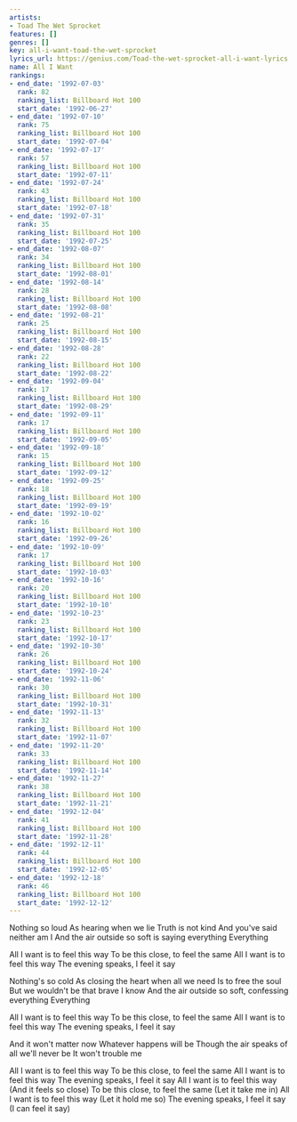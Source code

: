 ```yaml
---
artists:
- Toad The Wet Sprocket
features: []
genres: []
key: all-i-want-toad-the-wet-sprocket
lyrics_url: https://genius.com/Toad-the-wet-sprocket-all-i-want-lyrics
name: All I Want
rankings:
- end_date: '1992-07-03'
  rank: 82
  ranking_list: Billboard Hot 100
  start_date: '1992-06-27'
- end_date: '1992-07-10'
  rank: 75
  ranking_list: Billboard Hot 100
  start_date: '1992-07-04'
- end_date: '1992-07-17'
  rank: 57
  ranking_list: Billboard Hot 100
  start_date: '1992-07-11'
- end_date: '1992-07-24'
  rank: 43
  ranking_list: Billboard Hot 100
  start_date: '1992-07-18'
- end_date: '1992-07-31'
  rank: 35
  ranking_list: Billboard Hot 100
  start_date: '1992-07-25'
- end_date: '1992-08-07'
  rank: 34
  ranking_list: Billboard Hot 100
  start_date: '1992-08-01'
- end_date: '1992-08-14'
  rank: 28
  ranking_list: Billboard Hot 100
  start_date: '1992-08-08'
- end_date: '1992-08-21'
  rank: 25
  ranking_list: Billboard Hot 100
  start_date: '1992-08-15'
- end_date: '1992-08-28'
  rank: 22
  ranking_list: Billboard Hot 100
  start_date: '1992-08-22'
- end_date: '1992-09-04'
  rank: 17
  ranking_list: Billboard Hot 100
  start_date: '1992-08-29'
- end_date: '1992-09-11'
  rank: 17
  ranking_list: Billboard Hot 100
  start_date: '1992-09-05'
- end_date: '1992-09-18'
  rank: 15
  ranking_list: Billboard Hot 100
  start_date: '1992-09-12'
- end_date: '1992-09-25'
  rank: 18
  ranking_list: Billboard Hot 100
  start_date: '1992-09-19'
- end_date: '1992-10-02'
  rank: 16
  ranking_list: Billboard Hot 100
  start_date: '1992-09-26'
- end_date: '1992-10-09'
  rank: 17
  ranking_list: Billboard Hot 100
  start_date: '1992-10-03'
- end_date: '1992-10-16'
  rank: 20
  ranking_list: Billboard Hot 100
  start_date: '1992-10-10'
- end_date: '1992-10-23'
  rank: 23
  ranking_list: Billboard Hot 100
  start_date: '1992-10-17'
- end_date: '1992-10-30'
  rank: 26
  ranking_list: Billboard Hot 100
  start_date: '1992-10-24'
- end_date: '1992-11-06'
  rank: 30
  ranking_list: Billboard Hot 100
  start_date: '1992-10-31'
- end_date: '1992-11-13'
  rank: 32
  ranking_list: Billboard Hot 100
  start_date: '1992-11-07'
- end_date: '1992-11-20'
  rank: 33
  ranking_list: Billboard Hot 100
  start_date: '1992-11-14'
- end_date: '1992-11-27'
  rank: 38
  ranking_list: Billboard Hot 100
  start_date: '1992-11-21'
- end_date: '1992-12-04'
  rank: 41
  ranking_list: Billboard Hot 100
  start_date: '1992-11-28'
- end_date: '1992-12-11'
  rank: 44
  ranking_list: Billboard Hot 100
  start_date: '1992-12-05'
- end_date: '1992-12-18'
  rank: 46
  ranking_list: Billboard Hot 100
  start_date: '1992-12-12'
---
```

Nothing so loud
As hearing when we lie
Truth is not kind
And you've said neither am I
And the air outside so soft is saying everything
Everything


All I want is to feel this way
To be this close, to feel the same
All I want is to feel this way
The evening speaks, I feel it say


Nothing's so cold
As closing the heart when all we need
Is to free the soul
But we wouldn't be that brave I know
And the air outside so soft, confessing everything
Everything


All I want is to feel this way
To be this close, to feel the same
All I want is to feel this way
The evening speaks, I feel it say


And it won't matter now
Whatever happens will be
Though the air speaks of all we'll never be
It won't trouble me


All I want is to feel this way
To be this close, to feel the same
All I want is to feel this way
The evening speaks, I feel it say
All I want is to feel this way (And it feels so close)
To be this close, to feel the same (Let it take me in)
All I want is to feel this way (Let it hold me so)
The evening speaks, I feel it say (I can feel it say)
